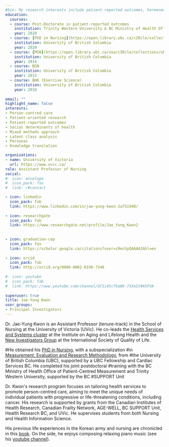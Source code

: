```yaml
---
#bio: My research interests include patient-reported outcomes, hermeneutics and knowledge translation.
education:
  courses:
  - course: Post-Doctorate in patient-reported outcomes
    institution: Trinity Western University & BC Ministry of Health Office of Patient-Centred Measurement
    year: 2020
  - course: [PhD in Nursing](https://open.library.ubc.ca/cIRcle/collections/ubctheses/24/items/1.0390462) with subspecialization in Measurement, Evaluation, and Research Methodology
    institution: University of British Columbia
    year: 2020
  - course: [MSN](https://open.library.ubc.ca/soa/cIRcle/collections/ubctheses/24/items/1.0165866)
    institution: University of British Columbia
    year: 2014
  - course: BSN
    institution: University of British Columbia
    year: 2012
  - course: BHK (Exercise Science)
    institution: University of British Columbia
    year: 2010 
    
email: ""
highlight_name: false
interests:
- Person-centred care
- Patient-oriented research
- Patient-reported outcomes
- Social determinants of health
- Mixed methods approach
- Latent class analysis 
- Personas
- Knowledge translation 

organizations:
- name: University of Victoria
  url: https://www.uvic.ca/
role: Assistant Professor of Nursing
social:
#- icon: envelope
#  icon_pack: fas
#  link: /#contact

- icon: linkedin
  icon_pack: fab
  link: https://www.linkedin.com/in/jae-yung-kwon-2a751948/
  
- icon: researchgate
  icon_pack: fab
  link: https://www.researchgate.net/profile/Jae_Yung_Kwon2
  
  
- icon: graduation-cap
  icon_pack: fas
  link: https://scholar.google.ca/citations?user=z9ecUyQAAAAJ&hl=en
  
- icon: orcid
  icon_pack: fab
  link: http://orcid.org/0000-0002-0336-7348
  
#- icon: youtube
#  icon_pack: fab
#  link: https://www.youtube.com/channel/UCSi45cT6a8K-7SXaSt#6SFVA
  
superuser: true
title: Jae-Yung Kwon
user_groups:
- Principal Investigators
---
```


Dr. Jae-Yung Kwon is an Assistant Professor (tenure-track) in the School of Nursing at the University of Victoria (UVic). He co-leads the [Health Services and Systems cluster]((https://www.uvic.ca/research/centres/aging/research-resources/health-services-systems/index.php)) at the Institute on Aging and Lifelong Health and the [New Investigators Group](https://www.isoqol.org/sigs/) at the International Society of Quality of Life.

#He obtained his [PhD in Nursing](https://open.library.ubc.ca/cIRcle/collections/ubctheses/24/items/1.0390462), with a subspecialization #in [Measurement, Evaluation and Research Methodology](https://ecps.educ.ubc.ca/measurement-evaluation-and-research-methodology), from #the University of British Columbia (UBC), supported by a UBC Fellowship and Cardiac Services BC. He completed his joint postdoctoral #training with the BC Ministry of Health Office of Patient-Centred Measurement and Trinity Western University, supported by the BC #SUPPORT Unit

Dr. Kwon's research program focuses on tailoring health services to promote person-centred care, aiming to meet the unique needs of individual patients with progressive or life-threatening conditions, including cancer. His research is supported by grants from the Canadian Institutes of Health Research, Canadian Frailty Network, AGE-WELL, BC SUPPORT Unit, Health Research BC, and UVic. He supervises students from both Nursing and Health Information Science.

His previous life experiences in the Korean army and nursing are chronicled in this [book](https://www.amazon.ca/Lonely-Bee-Land-Flowers-ebook/dp/B00AVZEEJC). On the side, he enjoys composing relaxing piano music (see his [youtube channel](https://youtube.com/channel/UCSi45cT6a8K-7SXaSt6SFVA/)).

